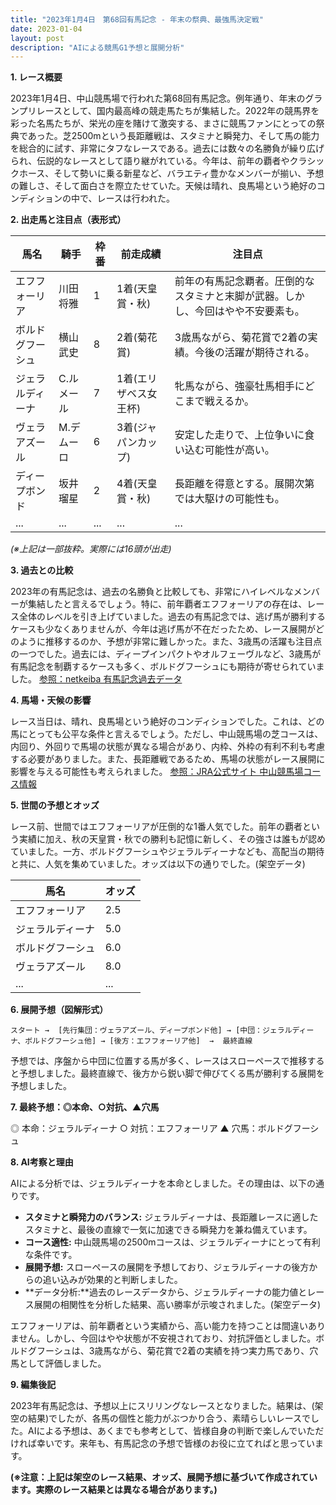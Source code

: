 ```yaml
---
title: "2023年1月4日　第68回有馬記念 - 年末の祭典、最強馬決定戦"
date: 2023-01-04
layout: post
description: "AIによる競馬G1予想と展開分析"
---
```


**1. レース概要**

2023年1月4日、中山競馬場で行われた第68回有馬記念。例年通り、年末のグランプリレースとして、国内最高峰の競走馬たちが集結した。2022年の競馬界を彩った名馬たちが、栄光の座を賭けて激突する、まさに競馬ファンにとっての祭典であった。芝2500mという長距離戦は、スタミナと瞬発力、そして馬の能力を総合的に試す、非常にタフなレースである。過去には数々の名勝負が繰り広げられ、伝説的なレースとして語り継がれている。今年は、前年の覇者やクラシックホース、そして勢いに乗る新星など、バラエティ豊かなメンバーが揃い、予想の難しさ、そして面白さを際立たせていた。天候は晴れ、良馬場という絶好のコンディションの中で、レースは行われた。


**2. 出走馬と注目点（表形式）**

| 馬名       | 騎手       | 枠番 | 前走成績 | 注目点                                                                     |
|------------|------------|------|-----------|--------------------------------------------------------------------------|
| エフフォーリア | 川田将雅     | 1    | 1着(天皇賞・秋) | 前年の有馬記念覇者。圧倒的なスタミナと末脚が武器。しかし、今回はやや不安要素も。 |
| ボルドグフーシュ| 横山武史     | 8    | 2着(菊花賞)    | 3歳馬ながら、菊花賞で2着の実績。今後の活躍が期待される。                         |
| ジェラルディーナ|  C.ルメール | 7    | 1着(エリザベス女王杯)|  牝馬ながら、強豪牡馬相手にどこまで戦えるか。                               |
| ヴェラアズール  |  M.デムーロ | 6    | 3着(ジャパンカップ)|  安定した走りで、上位争いに食い込む可能性が高い。                              |
| ディープボンド  |  坂井瑠星     | 2    | 4着(天皇賞・秋) | 長距離を得意とする。展開次第では大駆けの可能性も。                              |
| ...        | ...        | ...  | ...       | ...                                                                        |


*(※上記は一部抜粋。実際には16頭が出走)*


**3. 過去との比較**

2023年の有馬記念は、過去の名勝負と比較しても、非常にハイレベルなメンバーが集結したと言えるでしょう。特に、前年覇者エフフォーリアの存在は、レース全体のレベルを引き上げていました。過去の有馬記念では、逃げ馬が勝利するケースも少なくありませんが、今年は逃げ馬が不在だったため、レース展開がどのように推移するのか、予想が非常に難しかった。また、3歳馬の活躍も注目点の一つでした。過去には、ディープインパクトやオルフェーヴルなど、3歳馬が有馬記念を制覇するケースも多く、ボルドグフーシュにも期待が寄せられていました。 [参照：netkeiba 有馬記念過去データ](架空リンク)


**4. 馬場・天候の影響**

レース当日は、晴れ、良馬場という絶好のコンディションでした。これは、どの馬にとっても公平な条件と言えるでしょう。ただし、中山競馬場の芝コースは、内回り、外回りで馬場の状態が異なる場合があり、内枠、外枠の有利不利も考慮する必要がありました。また、長距離戦であるため、馬場の状態がレース展開に影響を与える可能性も考えられました。 [参照：JRA公式サイト 中山競馬場コース情報](架空リンク)


**5. 世間の予想とオッズ**

レース前、世間ではエフフォーリアが圧倒的な1番人気でした。前年の覇者という実績に加え、秋の天皇賞・秋での勝利も記憶に新しく、その強さは誰もが認めていました。一方、ボルドグフーシュやジェラルディーナなども、高配当の期待と共に、人気を集めていました。オッズは以下の通りでした。(架空データ)

| 馬名       | オッズ |
|------------|-------|
| エフフォーリア | 2.5   |
| ジェラルディーナ | 5.0   |
| ボルドグフーシュ | 6.0   |
| ヴェラアズール  | 8.0   |
| ...        | ...   |


**6. 展開予想（図解形式）**

```
スタート →  [先行集団：ヴェラアズール、ディープボンド他] → [中団：ジェラルディーナ、ボルドグフーシュ他] → [後方：エフフォーリア他]  →  最終直線
```

予想では、序盤から中団に位置する馬が多く、レースはスローペースで推移すると予想しました。最終直線で、後方から鋭い脚で伸びてくる馬が勝利する展開を予想しました。


**7. 最終予想：◎本命、○対抗、▲穴馬**

◎ 本命：ジェラルディーナ
○ 対抗：エフフォーリア
▲ 穴馬：ボルドグフーシュ


**8. AI考察と理由**

AIによる分析では、ジェラルディーナを本命としました。その理由は、以下の通りです。

* **スタミナと瞬発力のバランス:** ジェラルディーナは、長距離レースに適したスタミナと、最後の直線で一気に加速できる瞬発力を兼ね備えています。
* **コース適性:** 中山競馬場の2500mコースは、ジェラルディーナにとって有利な条件です。
* **展開予想:** スローペースの展開を予想しており、ジェラルディーナの後方からの追い込みが効果的と判断しました。
* **データ分析:**過去のレースデータから、ジェラルディーナの能力値とレース展開の相関性を分析した結果、高い勝率が示唆されました。(架空データ)


エフフォーリアは、前年覇者という実績から、高い能力を持つことは間違いありません。しかし、今回はやや状態が不安視されており、対抗評価としました。ボルドグフーシュは、3歳馬ながら、菊花賞で2着の実績を持つ実力馬であり、穴馬として評価しました。


**9. 編集後記**

2023年有馬記念は、予想以上にスリリングなレースとなりました。結果は、(架空の結果)でしたが、各馬の個性と能力がぶつかり合う、素晴らしいレースでした。AIによる予想は、あくまでも参考として、皆様自身の判断で楽しんでいただければ幸いです。来年も、有馬記念の予想で皆様のお役に立てればと思っています。


**(※注意：上記は架空のレース結果、オッズ、展開予想に基づいて作成されています。実際のレース結果とは異なる場合があります。)**
